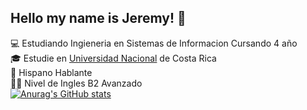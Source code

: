 ## Hello my name is Jeremy! 👋

💻 Estudiando Ingieneria en Sistemas de Informacion Cursando 4 año <br>
🎓 Estudie en [Universidad Nacional](https://www.una.ac.cr/) de Costa Rica <br>
🩵 Hispano Hablante <br>
🤝🏻 Nivel de Ingles B2 Avanzado <br>
[![Anurag's GitHub stats](https://github-readme-stats.vercel.app/api?username=Romero42&theme=algolia)](https://github.com/anuraghazra/github-readme-stats)
